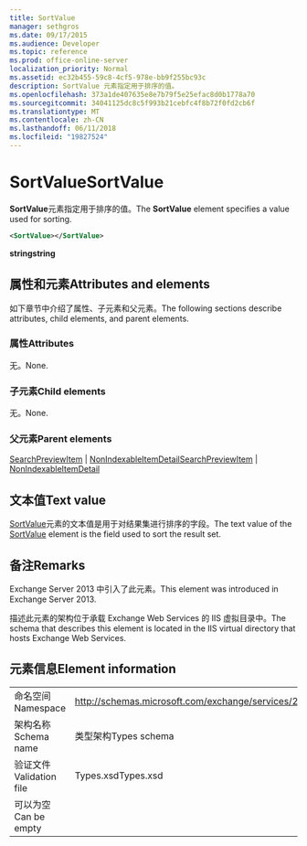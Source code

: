 ```yaml
---
title: SortValue
manager: sethgros
ms.date: 09/17/2015
ms.audience: Developer
ms.topic: reference
ms.prod: office-online-server
localization_priority: Normal
ms.assetid: ec32b455-59c8-4cf5-978e-bb9f255bc93c
description: SortValue 元素指定用于排序的值。
ms.openlocfilehash: 373a1de407635e8e7b79f5e25efac8d0b1778a70
ms.sourcegitcommit: 34041125dc8c5f993b21cebfc4f8b72f0fd2cb6f
ms.translationtype: MT
ms.contentlocale: zh-CN
ms.lasthandoff: 06/11/2018
ms.locfileid: "19827524"
---
```

# <a name="sortvalue"></a><span data-ttu-id="393dc-103">SortValue</span><span class="sxs-lookup"><span data-stu-id="393dc-103">SortValue</span></span>

<span data-ttu-id="393dc-104">**SortValue**元素指定用于排序的值。</span><span class="sxs-lookup"><span data-stu-id="393dc-104">The **SortValue** element specifies a value used for sorting.</span></span> 
  
```XML
<SortValue></SortValue>
```

 <span data-ttu-id="393dc-105">**string**</span><span class="sxs-lookup"><span data-stu-id="393dc-105">**string**</span></span>
## <a name="attributes-and-elements"></a><span data-ttu-id="393dc-106">属性和元素</span><span class="sxs-lookup"><span data-stu-id="393dc-106">Attributes and elements</span></span>

<span data-ttu-id="393dc-107">如下章节中介绍了属性、子元素和父元素。</span><span class="sxs-lookup"><span data-stu-id="393dc-107">The following sections describe attributes, child elements, and parent elements.</span></span>
  
### <a name="attributes"></a><span data-ttu-id="393dc-108">属性</span><span class="sxs-lookup"><span data-stu-id="393dc-108">Attributes</span></span>

<span data-ttu-id="393dc-109">无。</span><span class="sxs-lookup"><span data-stu-id="393dc-109">None.</span></span>
  
### <a name="child-elements"></a><span data-ttu-id="393dc-110">子元素</span><span class="sxs-lookup"><span data-stu-id="393dc-110">Child elements</span></span>

<span data-ttu-id="393dc-111">无。</span><span class="sxs-lookup"><span data-stu-id="393dc-111">None.</span></span>
  
### <a name="parent-elements"></a><span data-ttu-id="393dc-112">父元素</span><span class="sxs-lookup"><span data-stu-id="393dc-112">Parent elements</span></span>

<span data-ttu-id="393dc-113">[SearchPreviewItem](searchpreviewitem.md) | [NonIndexableItemDetail](nonindexableitemdetail.md)</span><span class="sxs-lookup"><span data-stu-id="393dc-113">[SearchPreviewItem](searchpreviewitem.md) | [NonIndexableItemDetail](nonindexableitemdetail.md)</span></span>
  
## <a name="text-value"></a><span data-ttu-id="393dc-114">文本值</span><span class="sxs-lookup"><span data-stu-id="393dc-114">Text value</span></span>

<span data-ttu-id="393dc-115">[SortValue](sortvalue.md)元素的文本值是用于对结果集进行排序的字段。</span><span class="sxs-lookup"><span data-stu-id="393dc-115">The text value of the [SortValue](sortvalue.md) element is the field used to sort the result set.</span></span> 
  
## <a name="remarks"></a><span data-ttu-id="393dc-116">备注</span><span class="sxs-lookup"><span data-stu-id="393dc-116">Remarks</span></span>

<span data-ttu-id="393dc-117">Exchange Server 2013 中引入了此元素。</span><span class="sxs-lookup"><span data-stu-id="393dc-117">This element was introduced in Exchange Server 2013.</span></span>
  
<span data-ttu-id="393dc-118">描述此元素的架构位于承载 Exchange Web Services 的 IIS 虚拟目录中。</span><span class="sxs-lookup"><span data-stu-id="393dc-118">The schema that describes this element is located in the IIS virtual directory that hosts Exchange Web Services.</span></span>
  
## <a name="element-information"></a><span data-ttu-id="393dc-119">元素信息</span><span class="sxs-lookup"><span data-stu-id="393dc-119">Element information</span></span>

|||
|:-----|:-----|
|<span data-ttu-id="393dc-120">命名空间</span><span class="sxs-lookup"><span data-stu-id="393dc-120">Namespace</span></span>  <br/> |http://schemas.microsoft.com/exchange/services/2006/types  <br/> |
|<span data-ttu-id="393dc-121">架构名称</span><span class="sxs-lookup"><span data-stu-id="393dc-121">Schema name</span></span>  <br/> |<span data-ttu-id="393dc-122">类型架构</span><span class="sxs-lookup"><span data-stu-id="393dc-122">Types schema</span></span>  <br/> |
|<span data-ttu-id="393dc-123">验证文件</span><span class="sxs-lookup"><span data-stu-id="393dc-123">Validation file</span></span>  <br/> |<span data-ttu-id="393dc-124">Types.xsd</span><span class="sxs-lookup"><span data-stu-id="393dc-124">Types.xsd</span></span>  <br/> |
|<span data-ttu-id="393dc-125">可以为空</span><span class="sxs-lookup"><span data-stu-id="393dc-125">Can be empty</span></span>  <br/> ||
   

